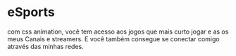 # eSports 
com css animation, você tem acesso aos jogos que mais curto jogar e as os meus Canais e streamers. E você também consegue se conectar comigo através das minhas redes. 
